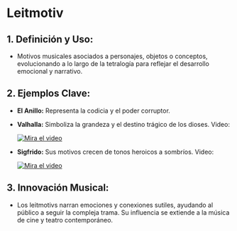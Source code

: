 # Leitmotiv

## 1. Definición y Uso:

  - Motivos musicales asociados a personajes, objetos o conceptos, evolucionando a lo largo de la tetralogía para reflejar el desarrollo emocional y narrativo.
 
## 2. Ejemplos Clave:

  - **El Anillo:**  Representa la codicia y el poder corruptor.
 
  - **Valhalla:**  Simboliza la grandeza y el destino trágico de los dioses. Video:

    [![Mira el video](https://img.youtube.com/vi/imK_zK_nRVQ/0.jpg)](https://www.youtube.com/watch?v=imK_zK_nRVQ)
 
  - **Sigfrido:**  Sus motivos crecen de tonos heroicos a sombríos. Video:

    [![Mira el video](https://img.youtube.com/vi/tsS2zuFLOB0/0.jpg)](https://www.youtube.com/watch?v=tsS2zuFLOB0)
 
## 3. Innovación Musical:

  - Los leitmotivs narran emociones y conexiones sutiles, ayudando al público a seguir la compleja trama. Su influencia se extiende a la música de cine y teatro contemporáneo.

